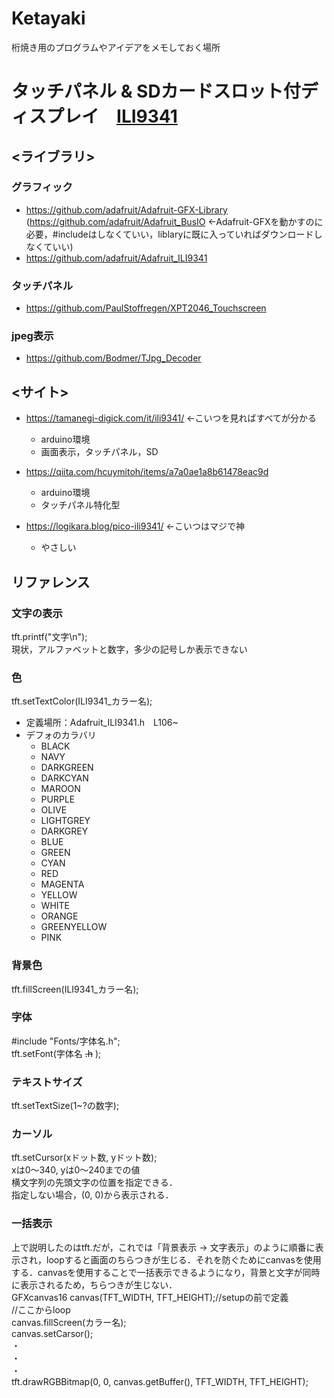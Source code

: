 # Ketayaki
桁焼き用のプログラムやアイデアをメモしておく場所


# タッチパネル & SDカードスロット付ディスプレイ　[ILI9341](https://akizukidenshi.com/catalog/g/g116265/)
## <ライブラリ>
### グラフィック
- https://github.com/adafruit/Adafruit-GFX-Library (https://github.com/adafruit/Adafruit_BusIO ←Adafruit-GFXを動かすのに必要，#includeはしなくていい，liblaryに既に入っていればダウンロードしなくていい)
- https://github.com/adafruit/Adafruit_ILI9341
  
### タッチパネル
- https://github.com/PaulStoffregen/XPT2046_Touchscreen

### jpeg表示
- https://github.com/Bodmer/TJpg_Decoder


## <サイト>
- https://tamanegi-digick.com/it/ili9341/  ←こいつを見ればすべてが分かる
  - arduino環境
  - 画面表示，タッチパネル，SD  

- https://qiita.com/hcuymitoh/items/a7a0ae1a8b61478eac9d
  - arduino環境
  - タッチパネル特化型
 
- https://logikara.blog/pico-ili9341/ ←こいつはマジで神
  - やさしい
  
## **リファレンス**
### 文字の表示
tft.printf("文字\n");  
現状，アルファベットと数字，多少の記号しか表示できない

### 色  
tft.setTextColor(ILI9341_カラー名);
- 定義場所：Adafruit_ILI9341.h　L106~
- デフォのカラバリ
  - BLACK
  - NAVY
  - DARKGREEN
  - DARKCYAN
  - MAROON
  - PURPLE
  - OLIVE
  - LIGHTGREY
  - DARKGREY
  - BLUE
  - GREEN
  - CYAN
  - RED
  - MAGENTA
  - YELLOW
  - WHITE
  - ORANGE
  - GREENYELLOW
  - PINK

### 背景色
tft.fillScreen(ILI9341_カラー名);

### 字体
#include "Fonts/字体名.h";  
tft.setFont(字体名 ~~.h~~ );

### テキストサイズ
tft.setTextSize(1~?の数字);

### カーソル
tft.setCursor(xドット数, yドット数);  
xは0～340, yは0～240までの値　　  
横文字列の先頭文字の位置を指定できる．  
指定しない場合，(0, 0)から表示される．  

### 一括表示
上で説明したのはtft.だが，これでは「背景表示 → 文字表示」のように順番に表示され，loopすると画面のちらつきが生じる．それを防ぐためにcanvasを使用する．canvasを使用することで一括表示できるようになり，背景と文字が同時に表示されるため，ちらつきが生じない．  
GFXcanvas16 canvas(TFT_WIDTH, TFT_HEIGHT);//setupの前で定義  
//ここからloop  
canvas.fillScreen(カラー名);  
canvas.setCarsor();  
・  
・  
・  
tft.drawRGBBitmap(0, 0, canvas.getBuffer(), TFT_WIDTH, TFT_HEIGHT);




